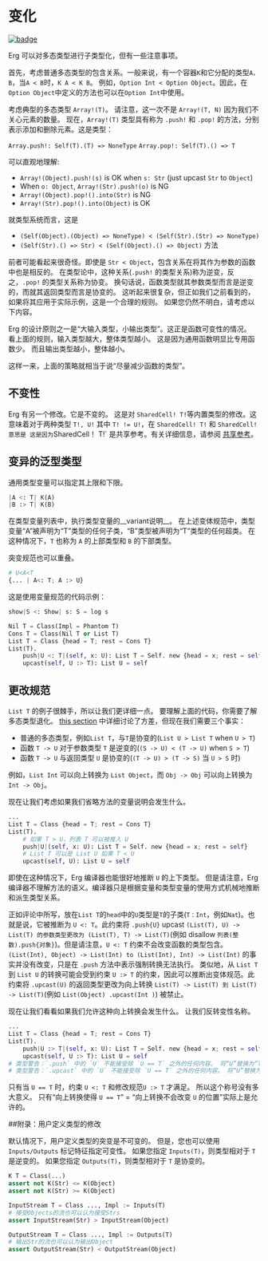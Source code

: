 # 变化

[![badge](https://img.shields.io/endpoint.svg?url=https%3A%2F%2Fgezf7g7pd5.execute-api.ap-northeast-1.amazonaws.com%2Fdefault%2Fsource_up_to_date%3Fowner%3Derg-lang%26repos%3Derg%26ref%3Dmain%26path%3Ddoc/EN/syntax/type/advanced/variance.md%26commit_hash%3D06f8edc9e2c0cee34f6396fd7c64ec834ffb5352)](https://gezf7g7pd5.execute-api.ap-northeast-1.amazonaws.com/default/source_up_to_date?owner=erg-lang&repos=erg&ref=main&path=doc/EN/syntax/type/advanced/variance.md&commit_hash=06f8edc9e2c0cee34f6396fd7c64ec834ffb5352)

Erg 可以对多态类型进行子类型化，但有一些注意事项。

首先，考虑普通多态类型的包含关系。一般来说，有一个容器`K`和它分配的类型`A，B`，当`A < B`时，`K A < K B`。
例如，`Option Int < Option Object`。因此，在`Option Object`中定义的方法也可以在`Option Int`中使用。

考虑典型的多态类型 `Array!(T)`。
请注意，这一次不是 `Array!(T, N)` 因为我们不关心元素的数量。
现在，`Array!(T)` 类型具有称为 `.push!` 和 `.pop!` 的方法，分别表示添加和删除元素。这是类型：

`Array.push!: Self(T).(T) => NoneType`
`Array.pop!: Self(T).() => T`

可以直观地理解:

* `Array!(Object).push!(s)` is OK when `s: Str` (just upcast `Str` to `Object`)
* When `o: Object`, `Array!(Str).push!(o)` is NG
* `Array!(Object).pop!().into(Str)` is NG
* `Array!(Str).pop!().into(Object)` is OK

就类型系统而言，这是

* `(Self(Object).(Object) => NoneType) < (Self(Str).(Str) => NoneType)`
* `(Self(Str).() => Str) < (Self(Object).() => Object)`
方法

前者可能看起来很奇怪。即使是 `Str < Object`，包含关系在将其作为参数的函数中也是相反的。
在类型论中，这种关系(`.push!` 的类型关系)称为逆变，反之，`.pop!` 的类型关系称为协变。
换句话说，函数类型就其参数类型而言是逆变的，而就其返回类型而言是协变的。
这听起来很复杂，但正如我们之前看到的，如果将其应用于实际示例，这是一个合理的规则。
如果您仍然不明白，请考虑以下内容。

Erg 的设计原则之一是“大输入类型，小输出类型”。这正是函数可变性的情况。
看上面的规则，输入类型越大，整体类型越小。
这是因为通用函数明显比专用函数少。
而且输出类型越小，整体越小。

这样一来，上面的策略就相当于说“尽量减少函数的类型”。

## 不变性

Erg 有另一个修改。它是不变的。
这是对 `SharedCell! T!`等内置类型的修改。这意味着对于两种类型 `T!, U!` 其中 `T! != U!`，在 `SharedCell! T!` 和 `SharedCell!意思是
这是因为`SharedCell！ T!` 是共享参考。有关详细信息，请参阅 [共享参考](shared.md)。

## 变异的泛型类型

通用类型变量可以指定其上限和下限。

```python
|A <: T| K(A)
|B :> T| K(B)
```

在类型变量列表中，执行类型变量的__variant说明__。 在上述变体规范中，类型变量“A”被声明为“T”类型的任何子类，“B”类型被声明为“T”类型的任何超类。
在这种情况下，`T` 也称为 `A` 的上部类型和 `B` 的下部类型。

突变规范也可以重叠。

```python
# U<A<T
{... | A<: T; A :> U}
```

这是使用变量规范的代码示例：

```python
show|S <: Show| s: S = log s

Nil T = Class(Impl = Phantom T)
Cons T = Class(Nil T or List T)
List T = Class {head = T; rest = Cons T}
List(T).
    push|U <: T|(self, x: U): List T = Self. new {head = x; rest = self}
    upcast(self, U :> T): List U = self
```

## 更改规范

`List T` 的例子很棘手，所以让我们更详细一点。
要理解上面的代码，你需要了解多态类型退化。 [this section](./variance.md) 中详细讨论了方差，但现在我们需要三个事实：

* 普通的多态类型，例如`List T`，与`T`是协变的(`List U > List T` when `U > T`)
* 函数 `T -> U` 对于参数类型 `T` 是逆变的(`(S -> U) < (T -> U)` when `S > T`)
* 函数 `T -> U` 与返回类型 `U` 是协变的(`(T -> U) > (T -> S)` 当 `U > S` 时)

例如，`List Int` 可以向上转换为 `List Object`，而 `Obj -> Obj` 可以向上转换为 `Int -> Obj`。

现在让我们考虑如果我们省略方法的变量说明会发生什么。

```python
...
List T = Class {head = T; rest = Cons T}
List(T).
    # 如果 T > U，列表 T 可以被推入 U
    push|U|(self, x: U): List T = Self. new {head = x; rest = self}
    # List T 可以是 List U 如果 T < U
    upcast(self, U): List U = self
```

即使在这种情况下，Erg 编译器也能很好地推断 `U` 的上下类型。
但是请注意，Erg 编译器不理解方法的语义。编译器只是根据变量和类型变量的使用方式机械地推断和派生类型关系。

正如评论中所写，放在`List T`的`head`中的`U`类型是`T`的子类(`T：Int`，例如`Nat`)。也就是说，它被推断为 `U <: T`。此约束将 `.push{U}` upcast `(List(T), U) -> List(T) 的参数类型更改为 (List(T), T) -> List(T)`(例如 disallow `列表(整数).push{对象}`)。但是请注意，`U <: T` 约束不会改变函数的类型包含。 `(List(Int), Object) -> List(Int) to (List(Int), Int) -> List(Int)` 的事实并没有改变，只是在 `.push` 方法中表示强制转换无法执行。
类似地，从 `List T` 到​​ `List U` 的转换可能会受到约束 `U :> T` 的约束，因此可以推断出变体规范。此约束将 `.upcast(U)` 的返回类型更改为向上转换 `List(T) -> List(T) 到 List(T) -> List(T)`(例如 `List(Object) .upcast(Int )`) 被禁止。

现在让我们看看如果我们允许这种向上转换会发生什么。
让我们反转变性名称。

```python
...
List T = Class {head = T; rest = Cons T}
List(T).
    push|U :> T|(self, x: U): List T = Self. new {head = x; rest = self}
    upcast(self, U :> T): List U = self
# 类型警告：`.push` 中的 `U` 不能接受除 `U == T` 之外的任何内容。 将“U”替换为“T”。
# 类型警告：`.upcast` 中的 `U` 不能接受除 `U == T` 之外的任何内容。 将“U”替换为“T”。
```

只有当 `U == T` 时，约束 `U <: T` 和修改规范`U :> T` 才满足。 所以这个称号没有多大意义。
只有“向上转换使得 `U == T`” = “向上转换不会改变 `U` 的位置”实际上是允许的。

##附录：用户定义类型的修改

默认情况下，用户定义类型的突变是不可变的。 但是，您也可以使用 `Inputs/Outputs` 标记特征指定可变性。
如果您指定 `Inputs(T)`，则类型相对于 `T` 是逆变的。
如果您指定 `Outputs(T)`，则类型相对于 `T` 是协变的。

```python
K T = Class(...)
assert not K(Str) <= K(Object)
assert not K(Str) >= K(Object)

InputStream T = Class ..., Impl := Inputs(T)
# 接受Objects的流也可以认为接受Strs
assert InputStream(Str) > InputStream(Object)

OutputStream T = Class ..., Impl := Outputs(T)
# 输出Str的流也可以认为输出Object
assert OutputStream(Str) < OutputStream(Object)
```